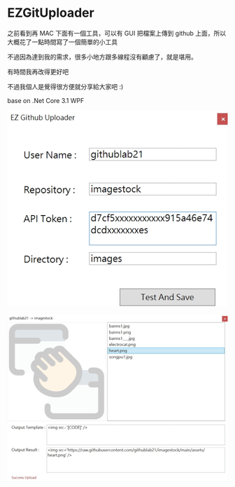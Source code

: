 # EZGitUploader

之前看到再 MAC 下面有一個工具，可以有 GUI 把檔案上傳到 github 上面，所以大概花了一點時間寫了一個簡單的小工具

不過因為達到我的需求，很多小地方跟多線程沒有顧慮了，就是堪用。

有時間我再改得更好吧 

不過我個人是覺得很方便就分享給大家吧 :)

base on .Net Core 3.1 WPF

![alt SampleResult](https://github.com/donma/EZGitUploader/blob/master/ezhitu1.jpg?raw=true)	


![alt SampleResult](https://github.com/donma/EZGitUploader/blob/master/ezhitu2.jpg?raw=true)
